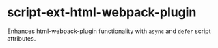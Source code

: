 # script-ext-html-webpack-plugin
Enhances html-webpack-plugin functionality with `async` and `defer` script attributes.

